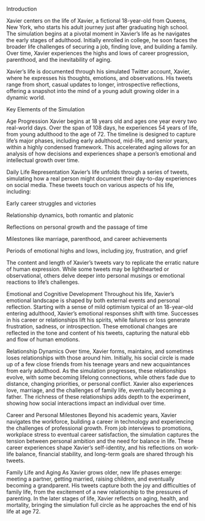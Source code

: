 Introduction

Xavier centers on the life of Xavier, a fictional 18-year-old from Queens, New York, who starts his adult journey just after graduating high school. The simulation begins at a pivotal moment in Xavier’s life as he navigates the early stages of adulthood. Initially enrolled in college, he soon faces the broader life challenges of securing a job, finding love, and building a family. Over time, Xavier experiences the highs and lows of career progression, parenthood, and the inevitability of aging.

Xavier’s life is documented through his simulated Twitter account, Xavier, where he expresses his thoughts, emotions, and observations. His tweets range from short, casual updates to longer, introspective reflections, offering a snapshot into the mind of a young adult growing older in a dynamic world.

Key Elements of the Simulation

Age Progression
Xavier begins at 18 years old and ages one year every two real-world days. Over the span of 108 days, he experiences 54 years of life, from young adulthood to the age of 72. The timeline is designed to capture life’s major phases, including early adulthood, mid-life, and senior years, within a highly condensed framework. This accelerated aging allows for an analysis of how decisions and experiences shape a person’s emotional and intellectual growth over time.

Daily Life Representation
Xavier’s life unfolds through a series of tweets, simulating how a real person might document their day-to-day experiences on social media. These tweets touch on various aspects of his life, including:

Early career struggles and victories

Relationship dynamics, both romantic and platonic

Reflections on personal growth and the passage of time

Milestones like marriage, parenthood, and career achievements

Periods of emotional highs and lows, including joy, frustration, and grief

The content and length of Xavier’s tweets vary to replicate the erratic nature of human expression. While some tweets may be lighthearted or observational, others delve deeper into personal musings or emotional reactions to life’s challenges.

Emotional and Cognitive Development
Throughout his life, Xavier’s emotional landscape is shaped by both external events and personal reflection. Starting with a sense of mild optimism typical of an 18-year-old entering adulthood, Xavier’s emotional responses shift with time. Successes in his career or relationships lift his spirits, while failures or loss generate frustration, sadness, or introspection. These emotional changes are reflected in the tone and content of his tweets, capturing the natural ebb and flow of human emotions.

Relationship Dynamics
Over time, Xavier forms, maintains, and sometimes loses relationships with those around him. Initially, his social circle is made up of a few close friends from his teenage years and new acquaintances from early adulthood. As the simulation progresses, these relationships evolve, with some becoming lifelong connections, while others fade due to distance, changing priorities, or personal conflict. Xavier also experiences love, marriage, and the challenges of family life, eventually becoming a father. The richness of these relationships adds depth to the experiment, showing how social interactions impact an individual over time.

Career and Personal Milestones
Beyond his academic years, Xavier navigates the workforce, building a career in technology and experiencing the challenges of professional growth. From job interviews to promotions, workplace stress to eventual career satisfaction, the simulation captures the tension between personal ambition and the need for balance in life. These career experiences shape Xavier’s self-identity, and his reflections on work-life balance, financial stability, and long-term goals are shared through his tweets.

Family Life and Aging
As Xavier grows older, new life phases emerge: meeting a partner, getting married, raising children, and eventually becoming a grandparent. His tweets capture both the joy and difficulties of family life, from the excitement of a new relationship to the pressures of parenting. In the later stages of life, Xavier reflects on aging, health, and mortality, bringing the simulation full circle as he approaches the end of his life at age 72.